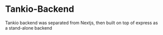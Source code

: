 # Tankio-Backend
Tankio backend was separated from Nextjs, then built on top of express as a stand-alone backend
